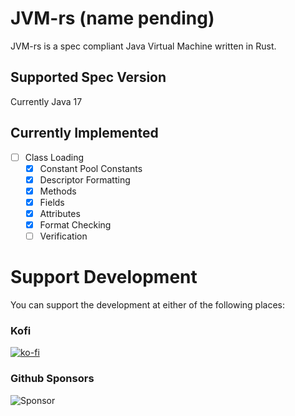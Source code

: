 # JVM-rs (name pending)

JVM-rs is a spec compliant Java Virtual Machine written in Rust.

## Supported Spec Version
Currently Java 17

## Currently Implemented
- [ ] Class Loading
    - [x] Constant Pool Constants
    - [x] Descriptor Formatting
    - [x] Methods
    - [x] Fields
    - [x] Attributes
    - [x] Format Checking
    - [ ] Verification

# Support Development
You can support the development at either of the following places:

### Kofi
[![ko-fi](https://ko-fi.com/img/githubbutton_sm.svg)](https://ko-fi.com/sarahgreywolf)
### Github Sponsors
<a href="https://github.com/sponsors/SarahGreyWolf" style="text-decoration: none;">
    <img src="https://img.shields.io/badge/-Sponsor-grey?style=for-the-badge&logo=Github" alt="Sponsor">
</a>
